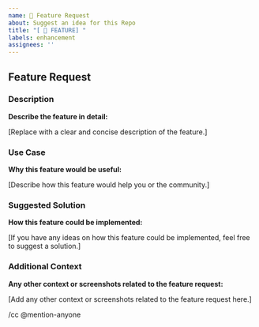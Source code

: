 ```yaml
---
name: 🚀 Feature Request
about: Suggest an idea for this Repo
title: "[ 🚀 FEATURE] "
labels: enhancement
assignees: ''
---
```


## Feature Request

### Description

**Describe the feature in detail:**

[Replace with a clear and concise description of the feature.]

### Use Case

**Why this feature would be useful:**

[Describe how this feature would help you or the community.]

### Suggested Solution

**How this feature could be implemented:**

[If you have any ideas on how this feature could be implemented, feel free to suggest a solution.]

### Additional Context

**Any other context or screenshots related to the feature request:**

[Add any other context or screenshots related to the feature request here.]

/cc @mention-anyone
